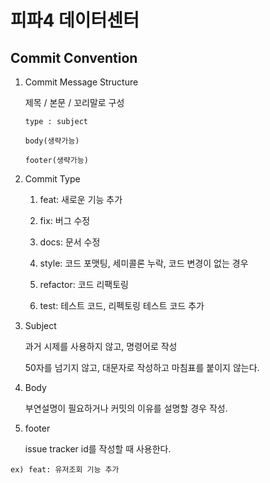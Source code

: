# 피파4 데이터센터

## Commit Convention

1. Commit Message Structure

   제목 / 본문 / 꼬리말로 구성

   ```
   type : subject

   body(생략가능)

   footer(생략가능)
   ```

2. Commit Type

   1. feat: 새로운 기능 추가

   2. fix: 버그 수정
   3. docs: 문서 수정
   4. style: 코드 포맷팅, 세미콜론 누락, 코드 변경이 없는 경우
   5. refactor: 코드 리팩토링
   6. test: 테스트 코드, 리펙토링 테스트 코드 추가

3. Subject

   과거 시제를 사용하지 않고, 명령어로 작성

   50자를 넘기지 않고, 대문자로 작성하고 마침표를 붙이지 않는다.

4. Body

   부연설명이 필요하거나 커밋의 이유를 설명할 경우 작성.

5. footer

   issue tracker id를 작성할 때 사용한다.

```
ex) feat: 유저조회 기능 추가
```
